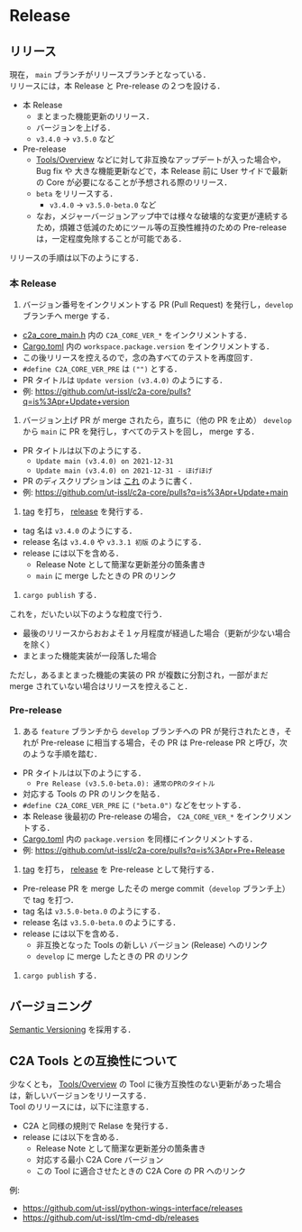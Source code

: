 # Release

## リリース
現在， `main` ブランチがリリースブランチとなっている．  
リリースには，本 Release と Pre-release の２つを設ける．

- 本 Release
  - まとまった機能更新のリリース．
  - バージョンを上げる．
  - `v3.4.0` → `v3.5.0` など
- Pre-release
  - [Tools/Overview](../tools/overview.md) などに対して非互換なアップデートが入った場合や，Bug fix や 大きな機能更新などで，本 Release 前に User サイドで最新の Core が必要になることが予想される際のリリース．
  - `beta` をリリースする．
    - `v3.4.0` → `v3.5.0-beta.0` など
  - なお，メジャーバージョンアップ中では様々な破壊的な変更が連続するため，煩雑さ低減のためにツール等の互換性維持のための Pre-release は，一定程度免除することが可能である．

リリースの手順は以下のようにする．

### 本 Release

1. バージョン番号をインクリメントする PR (Pull Request) を発行し，`develop` ブランチへ merge する．
  - [c2a_core_main.h](https://github.com/arkedge/c2a-core/blob/develop/c2a_core_main.h) 内の `C2A_CORE_VER_*` をインクリメントする．
  - [Cargo.toml](https://github.com/arkedge/c2a-core/blob/develop/Cargo.toml) 内の `workspace.package.version` をインクリメントする．
  - この後リリースを控えるので，念の為すべてのテストを再度回す．
  - `#define C2A_CORE_VER_PRE` は `("")` とする．
  - PR タイトルは `Update version (v3.4.0)` のようにする．
  - 例: https://github.com/ut-issl/c2a-core/pulls?q=is%3Apr+Update+version
1. バージョン上げ PR が merge されたら，直ちに（他の PR を止め） `develop` から `main` に PR を発行し，すべてのテストを回し， merge する．
  - PR タイトルは以下のようにする．
    - `Update main (v3.4.0) on 2021-12-31`
    - `Update main (v3.4.0) on 2021-12-31 - ほげほげ`
  - PR のディスクリプションは [これ](https://github.com/ut-issl/c2a-core/pull/151) のように書く．
  - 例: https://github.com/ut-issl/c2a-core/pulls?q=is%3Apr+Update+main
1. [tag](https://github.com/ut-issl/c2a-core/tags) を打ち， [release](https://github.com/ut-issl/c2a-core/releases) を発行する．
  - tag 名は `v3.4.0` のようにする．
  - release 名は `v3.4.0` や `v3.3.1 初版` のようにする．
  - release には以下を含める．
    - Release Note として簡潔な更新差分の箇条書き
    - `main` に merge したときの PR のリンク
1. `cargo publish` する．

これを，だいたい以下のような粒度で行う．

- 最後のリリースからおおよそ１ヶ月程度が経過した場合（更新が少ない場合を除く）
- まとまった機能実装が一段落した場合

ただし，あるまとまった機能の実装の PR が複数に分割され，一部がまだ merge されていない場合はリリースを控えること．

### Pre-release
1. ある `feature` ブランチから `develop` ブランチへの PR が発行されたとき，それが Pre-release に相当する場合，その PR は Pre-release PR と呼び，次のような手順を踏む．
  - PR タイトルは以下のようにする．
    - `Pre Release (v3.5.0-beta.0): 通常のPRのタイトル`
  - 対応する Tools の PR のリンクを貼る．
  - `#define C2A_CORE_VER_PRE` に `("beta.0")` などをセットする．
  - 本 Release 後最初の Pre-release の場合， `C2A_CORE_VER_*` をインクリメントする．
  - [Cargo.toml](https://github.com/arkedge/c2a-core/blob/develop/Cargo.toml) 内の `package.version` を同様にインクリメントする．
  - 例: https://github.com/ut-issl/c2a-core/pulls?q=is%3Apr+Pre+Release
1. [tag](https://github.com/ut-issl/c2a-core/tags) を打ち， [release](https://github.com/ut-issl/c2a-core/releases) を Pre-release として発行する．
  - Pre-release PR を merge したその merge commit（`develop` ブランチ上）で tag を打つ．
  - tag 名は `v3.5.0-beta.0` のようにする．
  - release 名は `v3.5.0-beta.0` のようにする．
  - release には以下を含める．
    - 非互換となった Tools の新しい バージョン (Release) へのリンク
    - `develop` に merge したときの PR のリンク
1. `cargo publish` する．


## バージョニング
[Semantic Versioning](https://semver.org) を採用する．


## C2A Tools との互換性について
少なくとも， [Tools/Overview](../tools/overview.md) の Tool に後方互換性のない更新があった場合は，新しいバージョンをリリースする．  
Tool のリリースには，以下に注意する．

- C2A と同様の規則で Relase を発行する．
- release には以下を含める．
  - Release Note として簡潔な更新差分の箇条書き
  - 対応する最小 C2A Core バージョン
  - この Tool に適合させたときの C2A Core の PR へのリンク

例:

- https://github.com/ut-issl/python-wings-interface/releases
- https://github.com/ut-issl/tlm-cmd-db/releases
